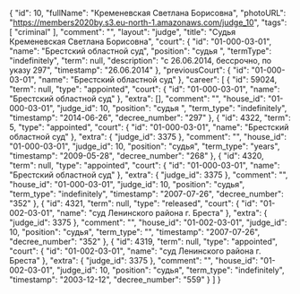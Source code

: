 {
    "id": 10,
    "fullName": "Кременевская Светлана Борисовна",
    "photoURL": "https://members2020by.s3.eu-north-1.amazonaws.com/judge_10",
    "tags": [
        "criminal"
    ],
    "comment": "",
    "layout": "judge",
    "title": "Судья Кременевская Светлана Борисовна",
    "court": {
        "id": "01-000-03-01",
        "name": "Брестский областной суд",
        "position": "судья ",
        "termType": "indefinitely",
        "term": null,
        "description": "c 26.06.2014, бессрочно, по указу 297",
        "timestamp": "26.06.2014"
    },
    "previousCourt": {
        "id": "01-000-03-01",
        "name": "Брестский областной суд"
    },
    "career": [
        {
            "id": 59024,
            "term": null,
            "type": "appointed",
            "court": {
                "id": "01-000-03-01",
                "name": "Брестский областной суд"
            },
            "extra": [],
            "comment": "",
            "house_id": "01-000-03-01",
            "judge_id": 10,
            "position": "судья ",
            "term_type": "indefinitely",
            "timestamp": "2014-06-26",
            "decree_number": "297"
        },
        {
            "id": 4322,
            "term": 5,
            "type": "appointed",
            "court": {
                "id": "01-000-03-01",
                "name": "Брестский областной суд"
            },
            "extra": {
                "judge_id": 3375
            },
            "comment": "",
            "house_id": "01-000-03-01",
            "judge_id": 10,
            "position": "судья",
            "term_type": "years",
            "timestamp": "2009-05-28",
            "decree_number": "268"
        },
        {
            "id": 4320,
            "term": null,
            "type": "appointed",
            "court": {
                "id": "01-000-03-01",
                "name": "Брестский областной суд"
            },
            "extra": {
                "judge_id": 3375
            },
            "comment": "",
            "house_id": "01-000-03-01",
            "judge_id": 10,
            "position": "судья",
            "term_type": "indefinitely",
            "timestamp": "2007-07-26",
            "decree_number": "352"
        },
        {
            "id": 4321,
            "term": null,
            "type": "released",
            "court": {
                "id": "01-002-03-01",
                "name": "суд Ленинского района г. Бреста"
            },
            "extra": {
                "judge_id": 3375
            },
            "comment": "",
            "house_id": "01-002-03-01",
            "judge_id": 10,
            "position": "судья",
            "term_type": "",
            "timestamp": "2007-07-26",
            "decree_number": "352"
        },
        {
            "id": 4319,
            "term": null,
            "type": "appointed",
            "court": {
                "id": "01-002-03-01",
                "name": "суд Ленинского района г. Бреста"
            },
            "extra": {
                "judge_id": 3375
            },
            "comment": "",
            "house_id": "01-002-03-01",
            "judge_id": 10,
            "position": "судья",
            "term_type": "indefinitely",
            "timestamp": "2003-12-12",
            "decree_number": "559"
        }
    ]
}